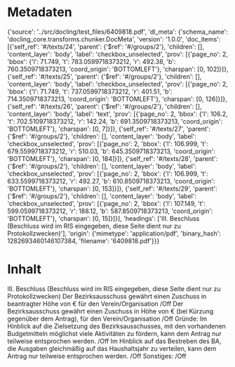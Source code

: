 # Metadaten
{'source': '../src/docling/test_files/6409818.pdf', 'dl_meta': {'schema_name': 'docling_core.transforms.chunker.DocMeta', 'version': '1.0.0', 'doc_items': [{'self_ref': '#/texts/24', 'parent': {'$ref': '#/groups/2'}, 'children': [], 'content_layer': 'body', 'label': 'checkbox_unselected', 'prov': [{'page_no': 2, 'bbox': {'l': 71.749, 't': 783.0599718373212, 'r': 492.38, 'b': 760.3509718373213, 'coord_origin': 'BOTTOMLEFT'}, 'charspan': [0, 102]}]}, {'self_ref': '#/texts/25', 'parent': {'$ref': '#/groups/2'}, 'children': [], 'content_layer': 'body', 'label': 'checkbox_unselected', 'prov': [{'page_no': 2, 'bbox': {'l': 71.749, 't': 737.0599718373212, 'r': 401.51, 'b': 714.3509718373213, 'coord_origin': 'BOTTOMLEFT'}, 'charspan': [0, 126]}]}, {'self_ref': '#/texts/26', 'parent': {'$ref': '#/groups/2'}, 'children': [], 'content_layer': 'body', 'label': 'text', 'prov': [{'page_no': 2, 'bbox': {'l': 106.2, 't': 702.5109718373212, 'r': 142.24, 'b': 691.3509718373213, 'coord_origin': 'BOTTOMLEFT'}, 'charspan': [0, 7]}]}, {'self_ref': '#/texts/27', 'parent': {'$ref': '#/groups/2'}, 'children': [], 'content_layer': 'body', 'label': 'checkbox_unselected', 'prov': [{'page_no': 2, 'bbox': {'l': 106.999, 't': 679.5599718373212, 'r': 510.03, 'b': 645.3509718373213, 'coord_origin': 'BOTTOMLEFT'}, 'charspan': [0, 184]}]}, {'self_ref': '#/texts/28', 'parent': {'$ref': '#/groups/2'}, 'children': [], 'content_layer': 'body', 'label': 'checkbox_unselected', 'prov': [{'page_no': 2, 'bbox': {'l': 106.999, 't': 633.5599718373212, 'r': 492.27, 'b': 610.8509718373213, 'coord_origin': 'BOTTOMLEFT'}, 'charspan': [0, 153]}]}, {'self_ref': '#/texts/29', 'parent': {'$ref': '#/groups/2'}, 'children': [], 'content_layer': 'body', 'label': 'checkbox_unselected', 'prov': [{'page_no': 2, 'bbox': {'l': 107.149, 't': 599.0599718373212, 'r': 188.12, 'b': 587.8509718373213, 'coord_origin': 'BOTTOMLEFT'}, 'charspan': [0, 15]}]}], 'headings': ['III. Beschluss (Beschluss wird im RIS eingegeben, diese Seite dient nur zu Protokollzwecken)'], 'origin': {'mimetype': 'application/pdf', 'binary_hash': 1282693460146107384, 'filename': '6409818.pdf'}}}

# Inhalt
III. Beschluss (Beschluss wird im RIS eingegeben, diese Seite dient nur zu Protokollzwecken)
Der Bezirksausschuss gewährt einen Zuschuss in beantragter Höhe von € für den Verein/Organisation /Off
Der Bezirksausschuss gewährt einen Zuschuss in Höhe von € (bei Kürzung gegenüber dem Antrag), für den Verein/Organisation /Off
Gründe:
Im Hinblick auf die Zielsetzung des Bezirksausschusses, mit den vorhandenen Budgetmitteln möglichst viele Aktivitäten zu fördern, kann dem Antrag nur teilweise entsprochen werden. /Off
Im Hinblick auf das Bestreben des BA, die Ausgaben gleichmäßig auf das Haushaltsjahr zu verteilen, kann dem Antrag nur teilweise entsprochen werden. /Off
Sonstiges: /Off